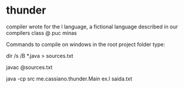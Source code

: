 # thunder
compiler wrote for the l language, a fictional language described in our compilers class @ puc minas

Commands to compile on windows
 in the root project folder type:

dir /s /B *.java > sources.txt

javac @sources.txt

java -cp src me.cassiano.thunder.Main  ex.l saida.txt
